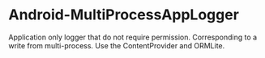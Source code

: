 Android-MultiProcessAppLogger
=============================

Application only logger that do not require permission. Corresponding to a write from multi-process. Use the ContentProvider and ORMLite.